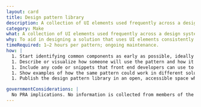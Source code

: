 ```yaml
---
layout: card
title: Design pattern library
description: A collection of UI elements used frequently across a design system, consisting of the base patterns and helpful information about how to use them.
category: Make
what: A collection of UI elements used frequently across a design system, consisting of the base patterns and helpful information about how to use them.
why: To aid in designing a solution that uses UI elements consistently. Maintaining a set of approved, reusable patterns makes it easier to produce new features or make updates to the current solution.
timeRequired: 1–2 hours per pattern; ongoing maintenance.
how: |
  1. Start identifying common components as early as possible, ideally while you and the team are creating new design elements. These common pieces form the patterns that you will create guidelines for. Specify the components that make up each UI pattern and note possible constraints or restrictions.
  1. Describe or visualize how someone will use the pattern and how it should respond to the user. (For example: how a button renders on load, hover, and click.) Provide any data as to why it is good for the end user.
  1. Include any code or snippets that front end developers can use to implement the pattern.
  1. Show examples of how the same pattern could work in different solutions.
  1. Publish the design pattern library in an open, accessible space where the product team can use and extend it. (Common implementations of a design pattern library are in a wiki or brand style guide.)  

governmentConsiderations: |
  No PRA implications. No information is collected from members of the public.
---
```

